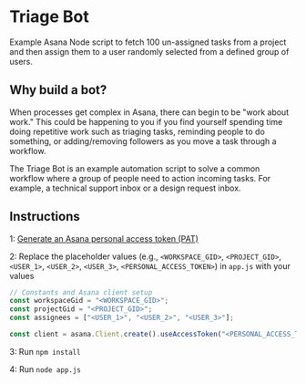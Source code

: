 # Triage Bot

Example Asana Node script to fetch 100 un-assigned tasks from a project and then assign them to a user randomly selected from a defined group of users.

## Why build a bot?
When processes get complex in Asana, there can begin to be "work about work." This could be happening to you if you find yourself spending time doing repetitive work such as triaging tasks, reminding people to do something, or adding/removing followers as you move a task through a workflow.

The Triage Bot is an example automation script to solve a common workflow where a group of people need to action incoming tasks. For example, a technical support inbox or a design request inbox. 

## Instructions
1: [Generate an Asana personal access token (PAT)](https://developers.asana.com/docs/personal-access-token#generating-a-pat)

2: Replace the placeholder values (e.g., `<WORKSPACE_GID>`, `<PROJECT_GID>`, `<USER_1>`, `<USER_2>`, `<USER_3>`, `<PERSONAL_ACCESS_TOKEN>`) in `app.js` with your values
```javascript
// Constants and Asana client setup
const workspaceGid = "<WORKSPACE_GID>";
const projectGid = "<PROJECT_GID>";
const assignees = ["<USER_1>", "<USER_2>", "<USER_3>"];

const client = asana.Client.create().useAccessToken("<PERSONAL_ACCESS_TOKEN>");
```
3: Run `npm install`

4: Run `node app.js`
